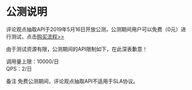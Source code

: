 # 公测说明

评论观点抽取API于2019年5月16日开放公测，公测期间用户可以免费（0元）进行测试，点击[购买流程>>](../Pricing/Purchase-Process.md)

由于测试资源有限，公测期间的API限制如下，在此深表歉意！

调用量上限：10000/日  
QPS：2/日

备注
免费公测期间，评论观点抽取API不适用于SLA协议。
